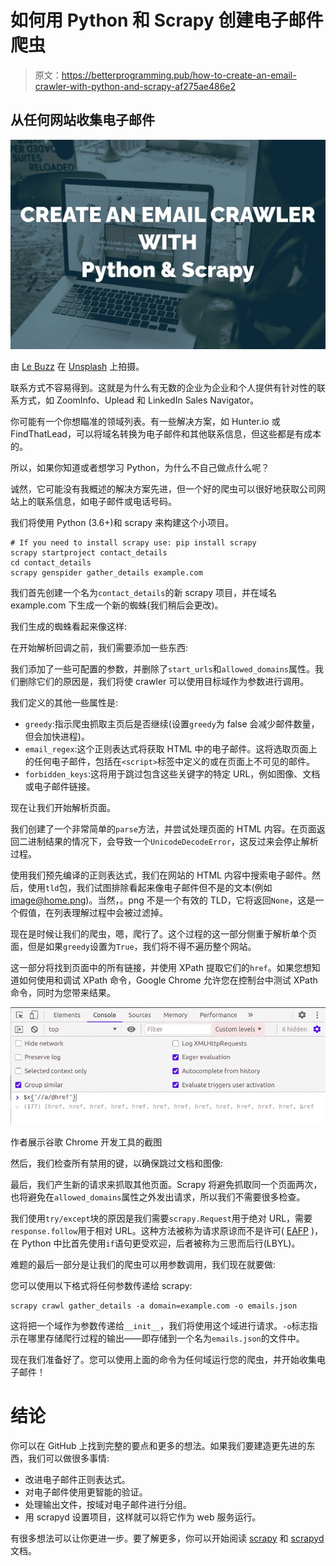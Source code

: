# 如何用 Python 和 Scrapy 创建电子邮件爬虫

> 原文：<https://betterprogramming.pub/how-to-create-an-email-crawler-with-python-and-scrapy-af275ae486e2>

## 从任何网站收集电子邮件

![](img/5d4b1a0ade05864a711704c1ac29c185.png)

由 [Le Buzz](https://unsplash.com/@le_buzz?utm_source=unsplash&utm_medium=referral&utm_content=creditCopyText) 在 [Unsplash](https://unsplash.com/s/photos/website?utm_source=unsplash&utm_medium=referral&utm_content=creditCopyText) 上拍摄。

联系方式不容易得到。这就是为什么有无数的企业为企业和个人提供有针对性的联系方式，如 ZoomInfo、Uplead 和 LinkedIn Sales Navigator。

你可能有一个你想瞄准的领域列表。有一些解决方案，如 Hunter.io 或 FindThatLead，可以将域名转换为电子邮件和其他联系信息，但这些都是有成本的。

所以，如果你知道或者想学习 Python，为什么不自己做点什么呢？

诚然，它可能没有我概述的解决方案先进，但一个好的爬虫可以很好地获取公司网站上的联系信息，如电子邮件或电话号码。

我们将使用 Python (3.6+)和 scrapy 来构建这个小项目。

```
# If you need to install scrapy use: pip install scrapy
scrapy startproject contact_details 
cd contact_details
scrapy genspider gather_details example.com
```

我们首先创建一个名为`contact_details`的新 scrapy 项目，并在域名 example.com 下生成一个新的蜘蛛(我们稍后会更改)。

我们生成的蜘蛛看起来像这样:

在开始解析回调之前，我们需要添加一些东西:

我们添加了一些可配置的参数，并删除了`start_urls`和`allowed_domains`属性。我们删除它们的原因是，我们将使 crawler 可以使用目标域作为参数进行调用。

我们定义的其他一些属性是:

*   `greedy`:指示爬虫抓取主页后是否继续(设置`greedy`为 false 会减少邮件数量，但会加快进程)。
*   `email_regex`:这个正则表达式将获取 HTML 中的电子邮件。这将选取页面上的任何电子邮件，包括在`<script>`标签中定义的或在页面上不可见的邮件。
*   `forbidden_keys`:这将用于跳过包含这些关键字的特定 URL，例如图像、文档或电子邮件链接。

现在让我们开始解析页面。

我们创建了一个非常简单的`parse`方法，并尝试处理页面的 HTML 内容。在页面返回二进制结果的情况下，会导致一个`UnicodeDecodeError`，这反过来会停止解析过程。

使用我们预先编译的正则表达式，我们在网站的 HTML 内容中搜索电子邮件。然后，使用`tld`包，我们试图排除看起来像电子邮件但不是的文本(例如 image@home.png)。当然，。png 不是一个有效的 TLD，它将返回`None`，这是一个假值，在列表理解过程中会被过滤掉。

现在是时候让我们的爬虫，嗯，爬行了。这个过程的这一部分侧重于解析单个页面，但是如果`greedy`设置为`True`，我们将不得不遍历整个网站。

这一部分将找到页面中的所有链接，并使用 XPath 提取它们的`href`。如果您想知道如何使用和调试 XPath 命令，Google Chrome 允许您在控制台中测试 XPath 命令，同时为您带来结果。

![](img/793a7242a7c3fc84de9a17d62d7b67bf.png)

作者展示谷歌 Chrome 开发工具的截图

然后，我们检查所有禁用的键，以确保跳过文档和图像:

最后，我们产生新的请求来抓取其他页面。Scrapy 将避免抓取同一个页面两次，也将避免在`allowed_domains`属性之外发出请求，所以我们不需要很多检查。

我们使用`try/except`块的原因是我们需要`scrapy.Request`用于绝对 URL，需要`response.follow`用于相对 URL。这种方法被称为请求原谅而不是许可( [EAFP](https://docs.python.org/3.4/glossary.html) )，在 Python 中比首先使用`if`语句更受欢迎，后者被称为三思而后行(LBYL)。

难题的最后一部分是让我们的爬虫可以用参数调用，我们现在就要做:

您可以使用以下格式将任何参数传递给 scrapy:

```
scrapy crawl gather_details -a domain=example.com -o emails.json
```

这将把一个域作为参数传递给`__init__`，我们将使用这个域进行请求。`-o`标志指示在哪里存储爬行过程的输出——即存储到一个名为`emails.json`的文件中。

现在我们准备好了。您可以使用上面的命令为任何域运行您的爬虫，并开始收集电子邮件！

# 结论

你可以在 GitHub 上找到完整的要点和更多的想法。如果我们要建造更先进的东西，我们可以做很多事情:

*   改进电子邮件正则表达式。
*   对电子邮件使用更智能的验证。
*   处理输出文件，按域对电子邮件进行分组。
*   用 scrapyd 设置项目，这样就可以将它作为 web 服务运行。

有很多想法可以让你更进一步。要了解更多，你可以开始阅读 [scrapy](https://scrapy.org/) 和 [scrapyd](https://scrapyd.readthedocs.io/en/stable/) 文档。